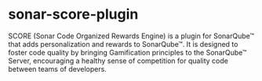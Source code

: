 sonar-score-plugin
==================

SCORE (Sonar Code Organized Rewards Engine) is a plugin for SonarQube™  that adds personalization and rewards to SonarQube™.  It is designed to  foster code quality by bringing Gamification principles to the SonarQube™  Server, encouraging a healthy sense of competition for quality code  between teams of developers.
